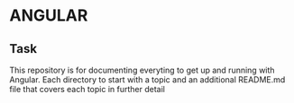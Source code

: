 # ANGULAR

## Task
This repository is for documenting everyting to get up and running with Angular.  Each directory to start with a topic and an additional README.md file that covers each topic in further detail 


